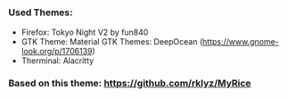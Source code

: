 #


### Used Themes:
 - Firefox: Tokyo Night V2 by fun840
 - GTK Theme: Material GTK Themes: DeepOcean (https://www.gnome-look.org/p/1706139)
 - Therminal: Alacritty
### Based on this theme: https://github.com/rklyz/MyRice
